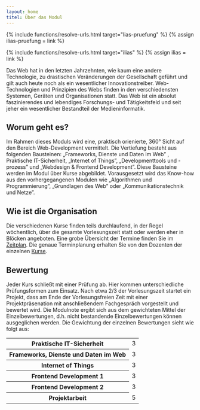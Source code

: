```yaml
---
layout: home
titel: Über das Modul
---
```


{% include functions/resolve-urls.html target="lias-pruefung" %}
{% assign ilias-pruefung = link %}

{% include functions/resolve-urls.html target="ilias" %}
{% assign ilias = link %}

Das Web hat in den letzten Jahrzehnten, wie kaum eine andere Technologie, zu drastischen Veränderungen der Gesellschaft geführt und gilt auch heute noch als ein wesentlicher Innovationstreiber. Web-Technologien und Prinzipien des Webs finden in den verschiedensten Systemen, Geräten und Organisationen statt. Das Web ist ein absolut faszinierendes und lebendiges Forschungs- und Tätigkeitsfeld und seit jeher ein wesentlicher Bestandteil der Medieninformatik.

## Worum geht es?

Im Rahmen dieses Moduls wird eine, praktisch orienierte, 360° Sicht auf den Bereich Web-Development vermittelt. Die Vertiefung besteht aus folgenden Bausteinen: „Frameworks, Dienste und Daten im Web”
, Praktische IT-Sicherheit, „Internet of Things”, „Developmenttools und -prozess” und „Webdesign & Frontend Development”. Diese Bausteine werden im Modul über Kurse abgebildet. Vorausgesetzt wird das Know-how aus den vorhergegangenen Modulen wie „Algorithmen und Programmierung”, „Grundlagen des Web” oder „Kommunikationstechnik und Netze”. 


## Wie ist die Organisation

Die verschiedenen Kurse finden teils durchlaufend, in der Regel wöchentlich, über die gesamte Vorlesungszeit statt oder werden eher in Blöcken angeboten. Eine grobe Übersicht der Termine finden Sie im [Zeitplan](timetable). Die genaue Terminplanung erhalten Sie von den Dozenten der einzelnen [Kurse](kurse/).


## Bewertung

Jeder Kurs schließt mit einer Prüfung ab. Hier kommen unterschiedliche Prüfungsformen zum Einsatz. Nach etwa 2/3 der Vorlesungszeit startet ein Projekt, dass am Ende der Vorlesungsfreien Zeit mit einer Projektpräsenation mit anschließendem Fachgespräch vorgestellt und bewertet wird. Die Modulnote ergibt sich aus dem gewichteten Mittel der Einzelbewertungen, d.h. nicht bestandende Einzelbewertungen können ausgeglichen werden. Die Gewichtung der einzelnen Bewertungen sieht wie folgt aus:

<table class="table is-striped">
<tr><th>Praktische IT-Sicherheit</th><td>3</td></tr>
<tr><th>Frameworks, Dienste und Daten im Web</th><td>3</td></tr>
<tr><th>Internet of Things</th><td>3</td></tr>
<tr><th>Frontend Development 1</th><td>3</td></tr>
<tr><th>Frontend Development 2</th><td>3</td></tr>
<tr><th>Projektarbeit</th><td>5</td></tr>
</table>

